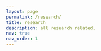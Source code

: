 ```yaml
---
layout: page
permalink: /research/
title: research
description: all research related.
nav: true
nav_order: 1
---
```

<object data="example_pdf.pdf" width="1000" height="1000" type='application/pdf'></object>

